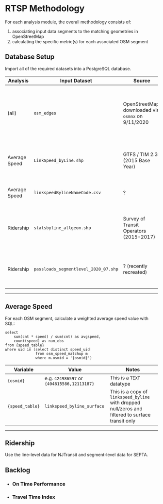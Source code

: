# RTSP Methodology

For each analysis module, the overall methodology consists of:
1) associating input data segments to the matching geometries in OpenStreetMap
2) calculating the specific metric(s) for each associated OSM segment

## Database Setup

Import all of the required datasets into a PostgreSQL database.

| Analysis | Input Dataset | Source | Description |
| ---      | ---           | ---    | ---         |
| (all)    | `osm_edges`   | OpenStreetMap, downloaded via `osmnx` on 9/11/2020 | Downloaded directly from the web to the PostgreSQL database. Data covers entire region. |
| Average Speed | `LinkSpeed_byLine.shp` | GTFS / TIM 2.3 (2015 Base Year) | Segments by line, with average speed and count of observations |
| Average Speed | `linkspeedBylineNameCode.csv` | ? | Identifies the transit mode for each line name |
| Ridership | `statsbyline_allgeom.shp` | Survey of Transit Operators (2015-2017) | Single-segment data for each transit line, used for NJTransit only |
| Ridership | `passloads_segmentlevel_2020_07.shp` | ? (recently recreated) | SEPTA transit lines, broken down to the segment level |

---

## Average Speed


For each OSM segment, calculate a weighted average speed value with SQL:

```
select
    sum(cnt * speed) / sum(cnt) as avgspeed,
    count(speed) as num_obs
from {speed_table}
where uid in (select distinct speed_uid
              from osm_speed_matchup m
              where m.osmid = '{osmid}')
```

| Variable | Value | Notes |
| ---      | ---   | ---   |
| `{osmid}` | e.g. `424986597` or `{404615586,12113187}` | This is a `TEXT` datatype |
| `{speed_table}` | `linkspeed_byline_surface` | This is a copy of `linkspeed_byline` with dropped null/zeros and filtered to surface transit only |

---

## Ridership

Use the line-level data for NJTransit and segment-level data for SEPTA.


## Backlog

- ### On Time Performance

- ### Travel Time Index
